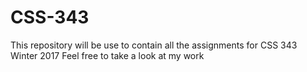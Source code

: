 # CSS-343
This repository will be use to contain all the assignments for CSS 343 Winter 2017 
Feel free to take a look at my work
